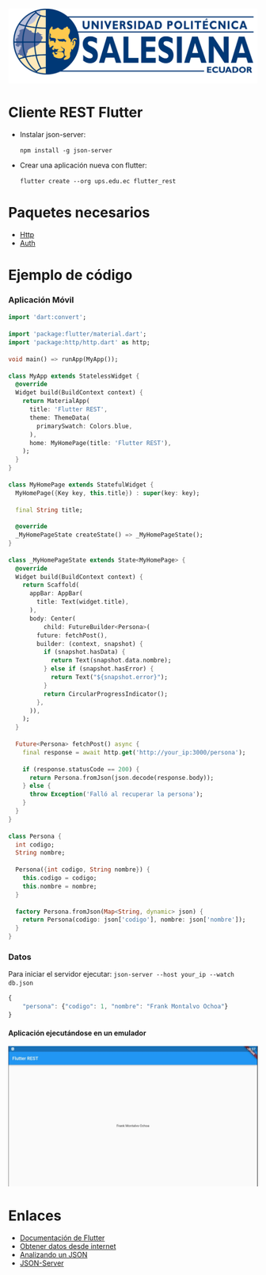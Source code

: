 <p align="center">
    <img src="resources/img/logo.png" />
</p>

# Cliente REST Flutter 

* Instalar json-server:

    `npm install -g json-server`

* Crear una aplicación nueva con flutter:

    `flutter create --org ups.edu.ec flutter_rest`

# Paquetes necesarios

- [Http](https://pub.dev/packages/http)
- [Auth](https://pub.dev/packages/firebase_auth)

# Ejemplo de código

### Aplicación Móvil 

```dart
import 'dart:convert';

import 'package:flutter/material.dart';
import 'package:http/http.dart' as http;

void main() => runApp(MyApp());

class MyApp extends StatelessWidget {
  @override
  Widget build(BuildContext context) {
    return MaterialApp(
      title: 'Flutter REST',
      theme: ThemeData(
        primarySwatch: Colors.blue,
      ),
      home: MyHomePage(title: 'Flutter REST'),
    );
  }
}

class MyHomePage extends StatefulWidget {
  MyHomePage({Key key, this.title}) : super(key: key);

  final String title;

  @override
  _MyHomePageState createState() => _MyHomePageState();
}

class _MyHomePageState extends State<MyHomePage> {
  @override
  Widget build(BuildContext context) {
    return Scaffold(
      appBar: AppBar(
        title: Text(widget.title),
      ),
      body: Center(
          child: FutureBuilder<Persona>(
        future: fetchPost(),
        builder: (context, snapshot) {
          if (snapshot.hasData) {
            return Text(snapshot.data.nombre);
          } else if (snapshot.hasError) {
            return Text("${snapshot.error}");
          }
          return CircularProgressIndicator();
        },
      )),
    );
  }

  Future<Persona> fetchPost() async {
    final response = await http.get('http://your_ip:3000/persona');

    if (response.statusCode == 200) {
      return Persona.fromJson(json.decode(response.body));
    } else {
      throw Exception('Falló al recuperar la persona');
    }
  }
}

class Persona {
  int codigo;
  String nombre;

  Persona({int codigo, String nombre}) {
    this.codigo = codigo;
    this.nombre = nombre;
  }

  factory Persona.fromJson(Map<String, dynamic> json) {
    return Persona(codigo: json['codigo'], nombre: json['nombre']);
  }
}
```

### Datos

Para iniciar el servidor ejecutar:  `json-server --host your_ip --watch db.json`

```js
{
    "persona": {"codigo": 1, "nombre": "Frank Montalvo Ochoa"}
}
```
#### Aplicación ejecutándose en un emulador

<p align="center">
    <img src="resources/img/app.jpg" />
</p>

# Enlaces

- [Documentación de Flutter](https://flutter-es.io/docs)
- [Obtener datos desde internet](https://flutter-es.io/docs/cookbook/networking/fetch-data)
- [Analizando un JSON](https://flutter-es.io/docs/cookbook/networking/background-parsing)
- [JSON-Server](https://github.com/typicode/json-server)


